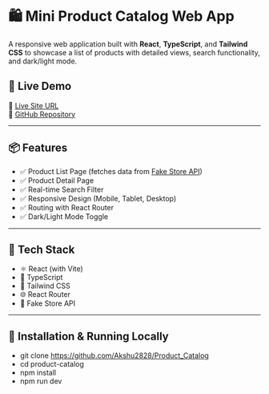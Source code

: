 # 🛍️ Mini Product Catalog Web App

A responsive web application built with **React**, **TypeScript**, and **Tailwind CSS** to showcase a list of products with detailed views, search functionality, and dark/light mode.

## 🚀 Live Demo

🔗 [Live Site URL](https://your-live-site.vercel.app)  
📁 [GitHub Repository](https://github.com/your-username/product-catalog)

---

## 📦 Features

- ✅ Product List Page (fetches data from [Fake Store API](https://fakestoreapi.com))
- ✅ Product Detail Page
- ✅ Real-time Search Filter
- ✅ Responsive Design (Mobile, Tablet, Desktop)
- ✅ Routing with React Router
- ✅ Dark/Light Mode Toggle

---

## 🧰 Tech Stack

- ⚛️ React (with Vite)
- 🔷 TypeScript
- 💨 Tailwind CSS
- 🌐 React Router
- 🛒 Fake Store API

---

## 🧪 Installation & Running Locally

- git clone https://github.com/Akshu2828/Product_Catalog
- cd product-catalog
- npm install
- npm run dev



